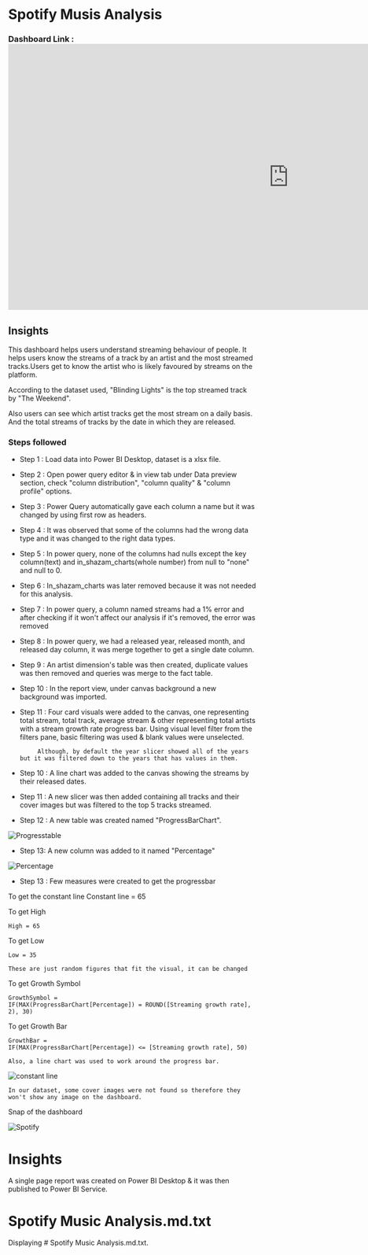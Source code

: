 
# Spotify Musis Analysis

### Dashboard Link : <iframe title="My spotify dashboard" width="1140" height="541.25" src="https://app.powerbi.com/reportEmbed?reportId=200bffe5-e148-4440-a628-19e61dd2edf7&autoAuth=true&ctid=62b9ccda-6405-4641-97a4-979801428be7" frameborder="0" allowFullScreen="true"></iframe>

## Insights

This dashboard helps users understand streaming behaviour of people. It helps users know the streams of a track by an artist and the most streamed tracks.Users get to know the artist who is likely favoured by streams on the platform.

According to the dataset used, "Blinding Lights" is the top streamed track by "The Weekend".

Also users can see which artist tracks get the most stream on a daily basis. And the total streams of tracks by the date in which they are released.


### Steps followed 

- Step 1 : Load data into Power BI Desktop, dataset is a xlsx file.
- Step 2 : Open power query editor & in view tab under Data preview section, check "column distribution", "column quality" & "column profile" options.
- Step 3 : Power Query automatically gave each column a name but it was changed by using first row as headers.
- Step 4 : It was observed that some of the columns had the wrong data type and it was changed to the right data types.
- Step 5 : In power query, none of the columns had nulls except the key column(text) and in_shazam_charts(whole number) from null to "none" and null to 0.
- Step 6 : In_shazam_charts was later removed because it was not needed for this analysis.
- Step 7 : In power query, a column named streams had a 1% error and after checking if it won't affect our analysis if it's removed, the error was removed
- Step 8 : In power query, we had a released year, released month, and released day column, it was merge together to get a single date column.
- Step 9 : An artist dimension's table was then created, duplicate values was then removed and queries was merge to the fact table.
- Step 10 : In the report view, under canvas background a new background was imported.
- Step 11 : Four card visuals were added to the canvas, one representing total stream, total track, average stream & other representing total artists with a stream growth rate progress bar.
           Using visual level filter from the filters pane, basic filtering was used & blank values were unselected.
           
           Although, by default the year slicer showed all of the years but it was filtered down to the years that has values in them.
- Step 10 : A line chart was added to the canvas showing the streams by their released dates. 
- Step 11 : A new slicer was then added containing all tracks and their cover images but was filtered to the top 5 tracks streamed.
- Step 12 : A new table was created named "ProgressBarChart".

![Progresstable](https://github.com/RoselineOyedeji/SPOTIFY-MUSIC-ANALYSIS/assets/161141258/a679d946-175c-4773-ad13-943d8bfd3a8b)



- Step 13: A new column was added to it named "Percentage"

![Percentage](https://github.com/RoselineOyedeji/SPOTIFY-MUSIC-ANALYSIS/assets/161141258/dd72c0ad-2a88-4a5d-91dc-7ec5aeb17859)


- Step 13 : Few measures were created to get the progressbar

To get the constant line
    Constant line = 65

To get High
    
    High = 65

To get Low
    
    Low = 35

`These are just random figures that fit the visual, it can be changed`

To get Growth Symbol
	
    GrowthSymbol = 
    IF(MAX(ProgressBarChart[Percentage]) = ROUND([Streaming growth rate], 2), 30)

To get Growth Bar
	
    GrowthBar = 
    IF(MAX(ProgressBarChart[Percentage]) <= [Streaming growth rate], 50)

`Also, a line chart was used to work around the progress bar.`

![constant line](https://github.com/RoselineOyedeji/SPOTIFY-MUSIC-ANALYSIS/assets/161141258/23764335-dfd5-44c3-ad42-2e69a4c809f1)

 
  
`In our dataset, some cover images were not found so therefore they won't show any image on the dashboard.`




Snap of the dashboard

![Spotify](https://github.com/RoselineOyedeji/SPOTIFY-MUSIC-ANALYSIS/assets/161141258/b119e026-b7de-4392-8d93-ee783b8c00e5)



# Insights

A single page report was created on Power BI Desktop & it was then published to Power BI Service.


# Spotify Music Analysis.md.txt
Displaying # Spotify Music Analysis.md.txt.

